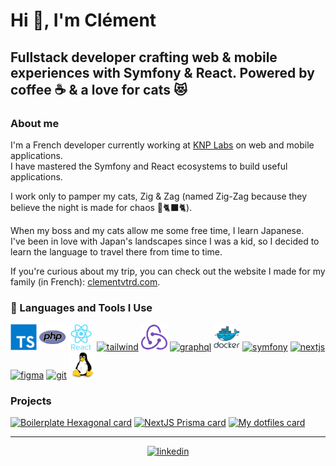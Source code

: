<h1>Hi 👋, I'm Clément</h1>

<h2>Fullstack developer crafting web & mobile experiences with Symfony & React. Powered by coffee ☕ & a love for cats 😻</h2>

<h3>About me</h3>

I'm a French developer currently working at [KNP Labs](https://knplabs.com) on web and mobile applications.  
I have mastered the Symfony and React ecosystems to build useful applications.  

I work only to pamper my cats, Zig & Zag (named Zig-Zag because they believe the night is made for chaos 🌃🐈‍⬛🐈).  

When my boss and my cats allow me some free time, I learn Japanese.  
I've been in love with Japan's landscapes since I was a kid, so I decided to learn the language to travel there from time to time.

If you're curious about my trip, you can check out the website I made for my family (in French): [clementvtrd.com](https://clementvtrd.com).

<h3>🚀 Languages and Tools I Use</h3>

<p><a target="_blank" href="https://raw.githubusercontent.com/devicons/devicon/master/icons/typescript/typescript-original.svg" style="display: inline-block;"><img src="https://raw.githubusercontent.com/devicons/devicon/master/icons/typescript/typescript-original.svg" alt="typescript" width="42" height="42" /></a>
<a target="_blank" href="https://raw.githubusercontent.com/devicons/devicon/master/icons/php/php-original.svg" style="display: inline-block;"><img src="https://raw.githubusercontent.com/devicons/devicon/master/icons/php/php-original.svg" alt="php" width="42" height="42" /></a>
<a target="_blank" href="https://raw.githubusercontent.com/devicons/devicon/master/icons/react/react-original-wordmark.svg" style="display: inline-block;"><img src="https://raw.githubusercontent.com/devicons/devicon/master/icons/react/react-original-wordmark.svg" alt="react" width="42" height="42" /></a>
<a target="_blank" href="https://www.vectorlogo.zone/logos/tailwindcss/tailwindcss-icon.svg" style="display: inline-block;"><img src="https://www.vectorlogo.zone/logos/tailwindcss/tailwindcss-icon.svg" alt="tailwind" width="42" height="42" /></a>
<a target="_blank" href="https://raw.githubusercontent.com/devicons/devicon/master/icons/redux/redux-original.svg" style="display: inline-block;"><img src="https://raw.githubusercontent.com/devicons/devicon/master/icons/redux/redux-original.svg" alt="redux" width="42" height="42" /></a>
<a target="_blank" href="https://www.vectorlogo.zone/logos/graphql/graphql-icon.svg" style="display: inline-block;"><img src="https://www.vectorlogo.zone/logos/graphql/graphql-icon.svg" alt="graphql" width="42" height="42" /></a>
<a target="_blank" href="https://raw.githubusercontent.com/devicons/devicon/master/icons/docker/docker-original-wordmark.svg" style="display: inline-block;"><img src="https://raw.githubusercontent.com/devicons/devicon/master/icons/docker/docker-original-wordmark.svg" alt="docker" width="42" height="42" /></a>
<a target="_blank" href="https://symfony.com/logos/symfony_black_03.svg" style="display: inline-block;"><img src="https://symfony.com/logos/symfony_black_03.svg" alt="symfony" width="42" height="42" /></a>
<a target="_blank" href="https://cdn.worldvectorlogo.com/logos/nextjs-2.svg" style="display: inline-block;"><img src="https://cdn.worldvectorlogo.com/logos/nextjs-2.svg" alt="nextjs" width="42" height="42" /></a>
<a target="_blank" href="https://www.vectorlogo.zone/logos/figma/figma-icon.svg" style="display: inline-block;"><img src="https://www.vectorlogo.zone/logos/figma/figma-icon.svg" alt="figma" width="42" height="42" /></a>
<a target="_blank" href="https://www.vectorlogo.zone/logos/git-scm/git-scm-icon.svg" style="display: inline-block;"><img src="https://www.vectorlogo.zone/logos/git-scm/git-scm-icon.svg" alt="git" width="42" height="42" /></a>
<a target="_blank" href="https://raw.githubusercontent.com/devicons/devicon/master/icons/linux/linux-original.svg" style="display: inline-block;"><img src="https://raw.githubusercontent.com/devicons/devicon/master/icons/linux/linux-original.svg" alt="linux" width="42" height="42" /></a></p>


### Projects

[![Boilerplate Hexagonal card](https://github-readme-stats.vercel.app/api/pin/?username=clementvtrd&repo=boilerplate-hexagonal)](https://github.com/clementvtrd/boilerplate-hexagonal)
[![NextJS Prisma card](https://github-readme-stats.vercel.app/api/pin/?username=clementvtrd&repo=nextjs-prisma)](https://github.com/clementvtrd/nextjs-prisma)
[![My dotfiles card](https://github-readme-stats.vercel.app/api/pin/?username=clementvtrd&repo=dotfiles)](https://github.com/clementvtrd/dotfiles)


---
<p align="center">
    <a target="_blank" href="https://www.linkedin.com/in/clementvtrd">
      <img src="https://img.shields.io/badge/linkedin-logo?style=for-the-badge&logo=linkedin&logoColor=white&color=%230a77b6" alt="linkedin" />
    </a>
</p>
